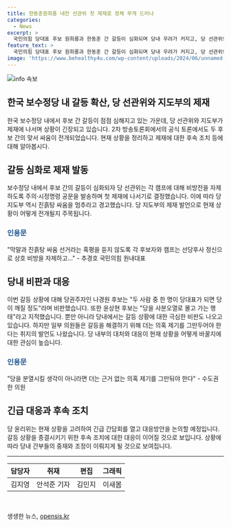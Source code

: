 ```yaml
---
title: 한동훈원희룡 내전 선관위 첫 제재로 정체 무게 드러나
categories:
  - News
excerpt: >
  국민의힘 당대표 후보 원희룡과 한동훈 간 갈등이 심화되며 당내 우려가 커지고, 당 선관위와 지도부의 제재가 나섰습니다. 두 후보의 맞대결은 말싸움을 불러일으켰고, 당권주자인 나경원 후보와 윤상현 후보도 비판을 쏟아냈습니다. 당 윤리위는 긴급 간담회를 열고 대응방안을 논의할 예정입니다.
feature_text: >
  국민의힘 당대표 후보 원희룡과 한동훈 간 갈등이 심화되며 당내 우려가 커지고, 당 선관위와 지도부의 제재가 나섰습니다. 두 후보의 맞대결은 말싸움을 불러일으켰고, 당권주자인 나경원 후보와 윤상현 후보도 비판을 쏟아냈습니다. 당 윤리위는 긴급 간담회를 열고 대응방안을 논의할 예정입니다.
image: 'https://www.behealthy4u.com/wp-content/uploads/2024/06/unnamed-file.png'
---
```


<p><img src="https://www.behealthy4u.com/wp-content/uploads/2024/06/unnamed-file.png" alt="info 속보" /></p>

<h2>한국 보수정당 내 갈등 확산, 당 선관위와 지도부의 제재</h2>

<p data-ke-size="size16">한국 보수정당 내에서 후보 간 갈등이 점점 심해지고 있는 가운데, 당 선관위와 지도부가 제재에 나서며 상황이 긴장되고 있습니다. 2차 방송토론회에서의 공식 토론에서도 두 후보 간의 맞서 싸움이 전개되었습니다. 현재 상황을 정리하고 제재에 대한 후속 조치 등에 대해 알아봅시다.</p>

<h2 data-ke-size="size26">갈등 심화로 제재 발동</h2>

<p data-ke-size="size16">보수정당 내에서 후보 간의 갈등이 심화되자 당 선관위는 각 캠프에 대해 비방전을 자제하도록 주의·시정명령 공문을 발송하며 첫 제재에 나서기로 결정했습니다. 이에 따라 당 지도부 역시 진흙탕 싸움을 멈추라고 경고했습니다. 당 지도부의 제재 발언으로 현재 상황이 어떻게 전개될지 주목됩니다.</p>

<h3><b><span style="color: #1a5490;">인용문</span></b></h3>

<p data-ke-size="size16">"막말과 진흙탕 싸움 선거라는 혹평을 듣지 않도록 각 후보자와 캠프는 선당후사 정신으로 상호 비방을 자제하고…" - 추경호 국민의힘 원내대표</p>

<h2 data-ke-size="size26">당내 비판과 대응</h2>

<p data-ke-size="size16">이번 갈등 상황에 대해 당권주자인 나경원 후보는 "두 사람 중 한 명이 당대표가 되면 당이 깨질 정도"라며 비판했습니다. 또한 윤상현 후보는 "당을 사분오열로 몰고 가는 행태"라고 지적했습니다. 뿐만 아니라 당내에서는 갈등 상황에 대한 극심한 비판도 나오고 있습니다. 하지만 일부 의원들은 갈등을 해결하기 위해 더는 의혹 제기를 그만두어야 한다는 취지의 발언도 나왔습니다. 당 내부의 대처와 대응이 현재 상황을 어떻게 바꿀지에 대한 관심이 높습니다.</p>

<h3><b><span style="color: #1a5490;">인용문</span></b></h3>

<p data-ke-size="size16">"당을 분열시킬 생각이 아니라면 더는 근거 없는 의혹 제기를 그만둬야 한다" - 수도권 한 의원</p>

<h2 data-ke-size="size26">긴급 대응과 후속 조치</h2>

<p data-ke-size="size16">당 윤리위는 현재 상황을 고려하여 긴급 간담회를 열고 대응방안을 논의할 예정입니다. 갈등 상황을 종결시키기 위한 후속 조치에 대한 대응이 이어질 것으로 보입니다. 상황에 따라 당내 간부들의 중재와 조정이 이뤄지게 될 것으로 보여집니다.</p>

<hr>

<table>
<thead>
<tr>
<th style="text-align: center;">담당자</th>
<th style="text-align: center;">취재</th>
<th style="text-align: center;">편집</th>
<th style="text-align: center;">그래픽</th>
</tr>
</thead>
<tbody>
<tr>
<td style="text-align: center;">김지영</td>
<td style="text-align: center;">안석준 기자</td>
<td style="text-align: center;">김민지</td>
<td style="text-align: center;">이새봄</td>
</tr>
</tbody>
</table>

<p data-ke-size="size16">&nbsp;</p>
생생한 뉴스, <a href="https://opensis.kr" rel="dofollow">opensis.kr</a>


